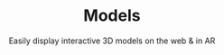 ---
title: Models
subtitle: Easily display interactive 3D models on the web & in AR
layout: models
---